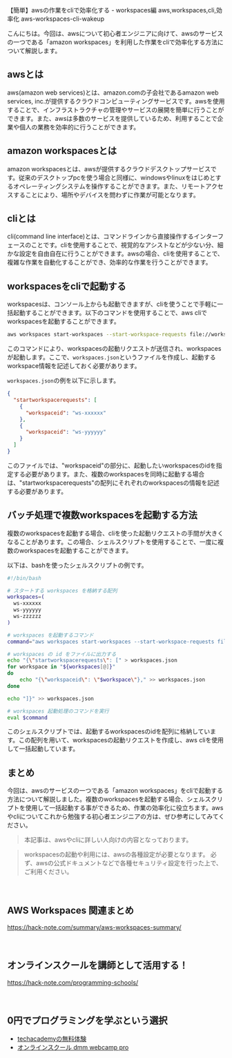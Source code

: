 【簡単】awsの作業をcliで効率化する - workspaces編
aws,workspaces,cli,効率化
aws-workspaces-cli-wakeup

こんにちは。今回は、awsについて初心者エンジニアに向けて、awsのサービスの一つである「amazon workspaces」を利用した作業をcliで効率化する方法について解説します。

## awsとは

aws(amazon web services)とは、amazon.comの子会社であるamazon web services, inc.が提供するクラウドコンピューティングサービスです。awsを使用することで、インフラストラクチャの管理やサービスの展開を簡単に行うことができます。また、awsは多数のサービスを提供しているため、利用することで企業や個人の業務を効率的に行うことができます。

## amazon workspacesとは

amazon workspacesとは、awsが提供するクラウドデスクトップサービスです。従来のデスクトップpcを使う場合と同様に、windowsやlinuxをはじめとするオペレーティングシステムを操作することができます。また、リモートアクセスすることにより、場所やデバイスを問わずに作業が可能となります。

## cliとは

cli(command line interface)とは、コマンドラインから直接操作するインターフェースのことです。cliを使用することで、視覚的なアシストなどが少ない分、細かな設定を自由自在に行うことができます。awsの場合、cliを使用することで、複雑な作業を自動化することができ、効率的な作業を行うことができます。

## workspacesをcliで起動する

workspacesは、コンソール上からも起動できますが、cliを使うことで手軽に一括起動することができます。以下のコマンドを使用することで、aws cliでworkspacesを起動することができます。

```sh
aws workspaces start-workspaces --start-workspace-requests file://workspaces.json
```

このコマンドにより、workspacesの起動リクエストが送信され、workspacesが起動します。ここで、`workspaces.json`というファイルを作成し、起動するworkspace情報を記述しておく必要があります。

`workspaces.json`の例を以下に示します。

```json
{
  "startworkspacerequests": [
    {
      "workspaceid": "ws-xxxxxx"
    },
    {
      "workspaceid": "ws-yyyyyy"
    }
  ]
}
```

このファイルでは、"workspaceid"の部分に、起動したいworkspacesのidを指定する必要があります。また、複数のworkspacesを同時に起動する場合は、"startworkspacerequests"の配列にそれぞれのworkspacesの情報を記述する必要があります。

## バッチ処理で複数workspacesを起動する方法

複数のworkspacesを起動する場合、cliを使った起動リクエストの手間が大きくなることがあります。この場合、シェルスクリプトを使用することで、一度に複数のworkspacesを起動することができます。

以下は、bashを使ったシェルスクリプトの例です。

```sh
#!/bin/bash

# スタートする workspaces を格納する配列
workspaces=(
  ws-xxxxxx
  ws-yyyyyy
  ws-zzzzzz
)

# workspaces を起動するコマンド
command="aws workspaces start-workspaces --start-workspace-requests file://workspaces.json"

# workspaces の id をファイルに出力する
echo "{\"startworkspacerequests\": [" > workspaces.json
for workspace in "${workspaces[@]}"
do
    echo "{\"workspaceid\": \"$workspace\"}," >> workspaces.json
done

echo "]}" >> workspaces.json

# workspaces 起動処理のコマンドを実行
eval $command
```

このシェルスクリプトでは、起動するworkspacesのidを配列に格納しています。この配列を用いて、workspacesの起動リクエストを作成し、aws cliを使用して一括起動しています。

## まとめ

今回は、awsのサービスの一つである「amazon workspaces」をcliで起動する方法について解説しました。複数のworkspacesを起動する場合、シェルスクリプトを使用して一括起動する事ができるため、作業の効率化に役立ちます。awsやcliについてこれから勉強する初心者エンジニアの方は、ぜひ参考にしてみてください。

>本記事は、awsやcliに詳しい人向けの内容となっております。

>workspacesの起動や利用には、awsの各種設定が必要となります。
>必ず、awsの公式ドキュメントなどで各種セキュリティ設定を行った上で、ご利用ください。

　

## AWS Workspaces 関連まとめ
https://hack-note.com/summary/aws-workspaces-summary/

　

## オンラインスクールを講師として活用する！
https://hack-note.com/programming-schools/

　

## 0円でプログラミングを学ぶという選択
- [techacademyの無料体験](//af.moshimo.com/af/c/click?a_id=2612475&amp;p_id=1555&amp;pc_id=2816&amp;pl_id=22706&amp;url=https%3a%2f%2ftechacademy.jp%2fhtmlcss-trial%3futm_source%3dmoshimo%26utm_medium%3daffiliate%26utm_campaign%3dtextad)
- [オンラインスクール dmm webcamp pro](//af.moshimo.com/af/c/click?a_id=2612482&amp;p_id=1363&amp;pc_id=2297&amp;pl_id=39999&amp;guid=on)


